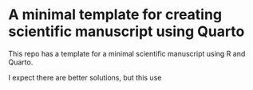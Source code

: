 # A minimal template for creating scientific manuscript using Quarto

This repo has a template for a minimal scientific manuscript using R and Quarto.

I expect there are better solutions, but this use 